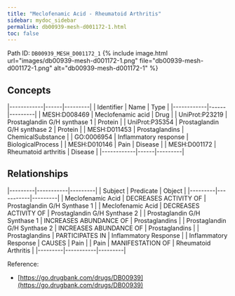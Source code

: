 ```yaml
---
title: "Meclofenamic Acid - Rheumatoid Arthritis"
sidebar: mydoc_sidebar
permalink: db00939-mesh-d001172-1.html
toc: false 
---
```



Path ID: `DB00939_MESH_D001172_1`
{% include image.html url="images/db00939-mesh-d001172-1.png" file="db00939-mesh-d001172-1.png" alt="db00939-mesh-d001172-1" %}

## Concepts

|------------|------|---------|
| Identifier | Name | Type    |
|------------|------|---------|
| MESH:D008469 | Meclofenamic acid | Drug |
| UniProt:P23219 | Prostaglandin G/H synthase 1 | Protein |
| UniProt:P35354 | Prostaglandin G/H synthase 2 | Protein |
| MESH:D011453 | Prostaglandins | ChemicalSubstance |
| GO:0006954 | Inflammatory response | BiologicalProcess |
| MESH:D010146 | Pain | Disease |
| MESH:D001172 | Rheumatoid arthritis | Disease |
|------------|------|---------|

## Relationships

|---------|-----------|---------|
| Subject | Predicate | Object  |
|---------|-----------|---------|
| Meclofenamic Acid | DECREASES ACTIVITY OF | Prostaglandin G/H Synthase 1 |
| Meclofenamic Acid | DECREASES ACTIVITY OF | Prostaglandin G/H Synthase 2 |
| Prostaglandin G/H Synthase 1 | INCREASES ABUNDANCE OF | Prostaglandins |
| Prostaglandin G/H Synthase 2 | INCREASES ABUNDANCE OF | Prostaglandins |
| Prostaglandins | PARTICIPATES IN | Inflammatory Response |
| Inflammatory Response | CAUSES | Pain |
| Pain | MANIFESTATION OF | Rheumatoid Arthritis |
|---------|-----------|---------|

Reference: 
  - [https://go.drugbank.com/drugs/DB00939](https://go.drugbank.com/drugs/DB00939)
